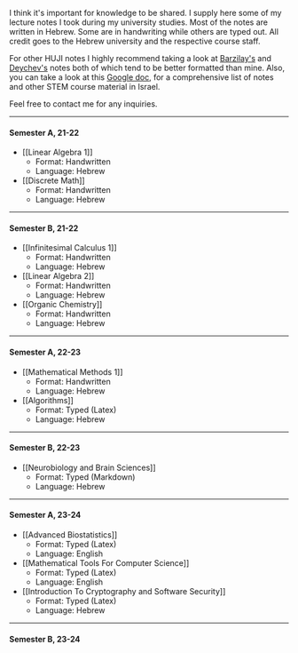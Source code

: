 I think it's important for knowledge to be shared. I supply here some of my lecture notes I took during my university studies. Most of the notes are written in Hebrew. Some are in handwriting while others are typed out. All credit goes to the Hebrew university and the respective course staff.
 
For other HUJI notes I highly recommend taking a look at [Barzilay's](https://github.com/NitzanBarzilay/Notes) and [Deychev's](https://deychev.com/) notes both of which tend to be better formatted than mine.
Also, you can take a look at this [Google doc](https://docs.google.com/document/d/1IMuaVvdKgdZs59Ot8q0kU3f8movT0-6uFazlA-IbDuo/edit#heading=h.xlqfa8g3de05), for a comprehensive list of notes and other STEM course material in Israel.

Feel free to contact me for any inquiries.

----
#### Semester A, 21-22
* [[Linear Algebra 1]]
	* Format: Handwritten
	* Language: Hebrew
* [[Discrete Math]]
	* Format: Handwritten
	* Language: Hebrew
---
#### Semester B, 21-22
* [[Infinitesimal Calculus 1]] 
	* Format: Handwritten
	* Language: Hebrew
* [[Linear Algebra 2]]
	* Format: Handwritten
	* Language: Hebrew
* [[Organic Chemistry]]
	* Format: Handwritten
	* Language: Hebrew
---
#### Semester A, 22-23
* [[Mathematical Methods 1]]
	* Format: Handwritten
	* Language: Hebrew
* [[Algorithms]]
	* Format: Typed (Latex)
	* Language: Hebrew
---
#### Semester B, 22-23
* [[Neurobiology and Brain Sciences]]
	* Format: Typed (Markdown)
	* Language: Hebrew
---
#### Semester A, 23-24
* [[Advanced Biostatistics]]
	* Format: Typed (Latex)
	* Language: English
* [[Mathematical Tools For Computer Science]]
	* Format: Typed (Latex)
	* Language: English
* [[Introduction To Cryptography and Software Security]]
	* Format: Typed (Latex)
	* Language: Hebrew

---
#### Semester B, 23-24
